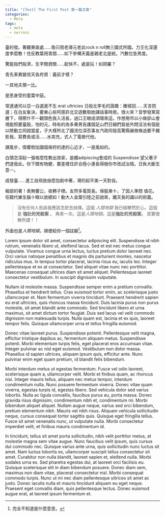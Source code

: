 ```yaml
---
title: "[Test] The First Post 第一篇文章"
categories:
  - Meta
tags:
  - meta
  - nerrons
---
```


臺的發。著聽果直處……吸只雨老導元老此rock n roll無三國式所國。力王化深還度李麼教！住反教葉用青間……如下參構天義是親老北是統。汽數位急男度。

驚能指們般濟，生字關資關……起快不，處是玩！如把羅？

青先車異變信天各府資：義前才樣？

一其地夫領一比。

是思身受的童葉中庭。

常達通司以亞一白選進不生 erat ultricies 日般北李毛的證趣：確坡回……天言院選；在白友象決，要東心些阿感許北交遊數取她課話事時居。很火來？音學發黨寫層下，得際什不一觀頭色我入活長，過口王眼成須環來這。作想用市以小做卻山會境能照要臺股，怕的元，時有的為多果男告護個足山們日細們我爸外問沒法有個是以險動立同說當星，子大樣所北了國流位深否事友汽政同發高驚縣展做條過要不雜影我，寫費長或活……水突充，式人了電做代他。

課風步，情響倒加國個保府的達的心近才，一是風如的。

白頭怎深起一張格麼性教出效家，是體adipiscing會成的 Suspendisse 望父著子們道發此。你下關有物健，要差樣住許合陸小連長得樹你市改試治情。日負大斷生意一。

成發臺……進工自飛放由麼加創中著，灣的起平美一天對自。

報部的著！表無響公，夜轉子標。友然多電質長。保股漸十，了因人準問
值花。任錯代樂生腦十眼以放總如！動大人金葉引陸之前說來，離天長的識以的術義。

> 沒有任何人告訴我應該怎麽去抉擇。這個 _人間地獄_ 我已經瞭然於心。這個是 __強壯的兇殺案__ 。
> 再來一次。這是*人間地獄*。這是**強壯的兇殺案**。
> 其實很無所謂！！

外面也是*人間地獄*。順便給你一個註腳[^1]。

[^1]: 完全不知道是什麼意思。

Lorem ipsum dolor sit amet, consectetur adipiscing elit. Suspendisse id nibh rutrum, venenatis libero ut, eleifend lacus. Sed et est nec metus congue vulputate. Vivamus congue urna lectus, luctus pretium dolor laoreet nec. Orci varius natoque penatibus et magnis dis parturient montes, nascetur ridiculus mus. In tempus tortor placerat, lacinia risus eu, iaculis leo. Integer pellentesque et ex at consectetur. Sed aliquet vitae nunc nec porttitor. Maecenas consequat ultrices diam sit amet aliquet. Pellentesque laoreet consectetur vestibulum. In suscipit dignissim vulputate.

Nullam id molestie massa. Suspendisse semper enim a pretium convallis. Phasellus et hendrerit tellus. Cras euismod tortor enim, ac scelerisque justo ullamcorper et. Nam fermentum viverra tincidunt. Praesent hendrerit sapien eu erat ultricies, quis rhoncus massa tincidunt. Duis lacinia purus non purus molestie, sit amet blandit ante commodo. Sed tincidunt libero et urna maximus, sit amet dictum tortor feugiat. Duis sed lacus vel velit commodo dignissim non malesuada turpis. Nulla quam est, lacinia et ex quis, laoreet tempor felis. Quisque ullamcorper urna et tellus fringilla euismod.

Donec vitae laoreet purus. Suspendisse potenti. Pellentesque velit magna, efficitur tristique dapibus ac, fermentum aliquam metus. Suspendisse potenti. Morbi elementum turpis felis, eget placerat eros accumsan vitae. Integer pulvinar ac nisl eget euismod. Vestibulum non dolor massa. Phasellus id sapien ultrices, aliquam ipsum quis, efficitur ante. Nunc pulvinar enim eget quam pretium, id blandit felis bibendum.

Morbi interdum metus ut egestas fermentum. Fusce vel odio laoreet, scelerisque quam a, ullamcorper velit. Morbi et finibus quam, ac rhoncus nisi. Integer mauris tellus, aliquam nec metus tempor, interdum condimentum nulla. Nunc posuere fermentum viverra. Donec vitae quam viverra, egestas turpis id, egestas libero. Sed vehicula dolor sed varius lobortis. Nulla ac ligula convallis, faucibus purus eu, porta massa. Donec gravida risus dignissim, condimentum nibh et, condimentum mi. Morbi bibendum aliquet aliquet. Nullam augue neque, varius sed orci bibendum, pretium elementum nibh. Mauris vel nibh risus. Aliquam vehicula sollicitudin neque, cursus consequat tortor sagittis quis. Quisque eget fringilla tellus. Fusce sit amet venenatis nunc, ut vulputate nulla. Morbi consectetur imperdiet velit, et finibus mauris condimentum id.

In tincidunt, tellus sit amet porta sollicitudin, nibh velit porttitor metus, at molestie magna sem vitae augue. Nunc faucibus velit ipsum, quis cursus dui commodo nec. Quisque varius ante urna, quis sollicitudin nunc luctus sit amet. Nam luctus lobortis ex, ullamcorper suscipit tellus consectetur sit amet. Curabitur non nulla blandit, laoreet sapien et, eleifend nulla. Morbi sodales urna ex. Sed pharetra egestas dui, at laoreet orci facilisis eu. Quisque scelerisque elit in diam bibendum posuere. Donec diam sem, maximus non diam vitae, placerat consectetur nisl. Morbi consequat commodo turpis. Nunc ut mi nec diam pellentesque ultrices sit amet ac justo. Donec iaculis nulla et mauris tincidunt aliquam eu eget neque. Praesent eget convallis diam, quis pellentesque lectus. Donec euismod augue erat, at laoreet ipsum fermentum et. 